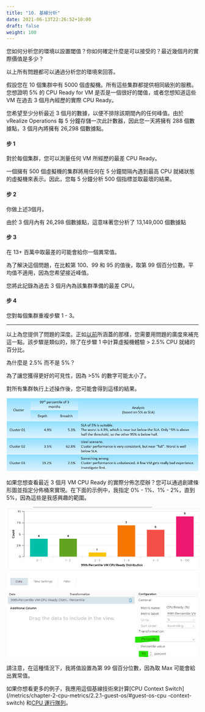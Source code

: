 ```yaml
---
title: "10. 基線分析"
date: 2021-06-13T22:26:52+10:00
draft: false
weight: 100
---
```


您如何分析您的環境以設置閾值？你如何確定什麼是可以接受的？最近幾個月的實際價值是多少？

以上所有問題都可以通過分析您的環境來回答。

假設您在 10 個集群中有 5000 個虛擬機。所有這些集群都提供相同級別的服務。您想證明 5% 的 CPU Ready for VM 是否是一個很好的閾值，或者您想知道這些 VM 在過去 3 個月內經歷的實際 CPU Ready。

您希望至少分析最近 3 個月的數據，以便不排除該期間內的任何峰值。由於 vRealize Operations 每 5 分鐘存儲一次此計數器，因此您一天將擁有 288 個數據點，3 個月內將擁有 26,298 個數據點。

#### 步 1

對於每個集群，您可以測量任何 VM 所經歷的最差 CPU Ready。

一個擁有 500 個虛擬機的集群將用任何在 5 分鐘間隔內遇到最高 CPU 就緒狀態的虛擬機來表示。因此，您每 5 分鐘分析 500 個指標並取最壞的結果。

#### 步 2

你做上述3個月。

由於 3 個月內有 26,298 個數據點，這意味著您分析了 13,149,000 個數據點

#### 步 3

在 13+ 百萬中取最差的可能會給你一個異常值。

為了解決這個問題，在比較第 100、99 和 95 的值後，取第 99 個百分位數。平均值不適用，因為您希望接近峰值。

您將此記錄為過去 3 個月內為該集群準備的最差 CPU。

#### 步 4

您對每個集群重複步驟 1 - 3。

------

以上為您提供了問題的深度。正如[以前](/operations-management/chapter-2-performance-management/1.2.4-contention-vs-utilization/)所涵蓋的那樣，您需要用問題的廣度來補充這一點。該步驟是類似的，除了在步驟 1 中計算虛擬機體驗 > 2.5% CPU 就緒的百分比。

為什麼是 2.5% 而不是 5%？

為了讓您獲得更好的可見性，因為 >5% 的數字可能太小了。

對所有集群執行上述操作後，您可能會得到這樣的結果。

![集群百分位細分](1.2.10-fig-1.png)

如果您想查看最近 3 個月 VM CPU Ready 的實際分佈怎麼辦？您可以通過創建條形圖並指定分佈桶來實現。在下面的示例中，我指定 0% - 1%、1% - 2%，直到 5%，因為這些是我感興趣的範圍。

![第 99 個百分位細分](1.2.10-fig-2.png)

請注意，在這種情況下，我將值設置為第 99 個百分位數，因為取 Max 可能會給出異常值。

如果你想看更多的例子，我應用這個基線技術來計算[CPU Context Switch](/metrics/chapter-2-cpu-metrics/2.2.1-guest-os/#guest-os-cpu -context- switch) 和[CPU 運行隊列](/metrics/chapter-2-cpu-metrics/2.2.1-guest-os/#guest-os-cpu-run-queue)。